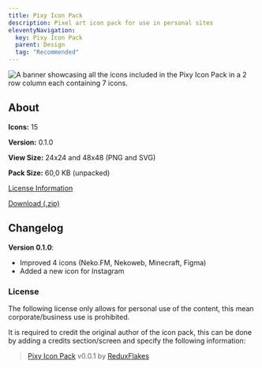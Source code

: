 ```yaml
---
title: Pixy Icon Pack
description: Pixel art icon pack for use in personal sites
eleventyNavigation:
  key: Pixy Icon Pack
  parent: Design
  tag: "Recommended"
---
```


<img src="/public/img/pixy_banner.png" alt="A banner showcasing all the icons included in the Pixy Icon Pack in a 2 row column each containing 7 icons." class="banner" eleventy:ignore>

## About

<section class="box">
<p><b>Icons:</b> 15</p>
<p><b>Version:</b> 0.1.0</p>
<p><b>View Size:</b> 24x24 and 48x48 (PNG and SVG)</p>
<p><b>Pack Size:</b> 60,0 KB (unpacked)</p>
<p><a href="#license">License Information</a></p>
</section>


<a href="https://file.garden/aAEXMwgY3QmuIjxE/Design/Pixy%20Icon%20Pack/Pixy-0_1_0.zip" class="button">Download (.zip)</a>

## Changelog

**Version 0.1.0**:

- Improved 4 icons (Neko.FM, Nekoweb, Minecraft, Figma)
- Added a new icon for Instagram

### License

The following license only allows for personal use of the content, this mean corporate/business use is prohibited.

It is required to credit the original author of the icon pack, this can be done by adding a credits section/screen and specify the following information:

> [Pixy Icon Pack]() v0.0.1 by [ReduxFlakes](/)

